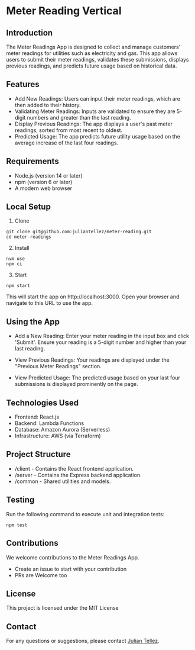 # Meter Reading Vertical

## Introduction

The Meter Readings App is designed to collect and manage customers' meter readings 
for utilities such as electricity and gas. 
This app allows users to submit their meter readings, 
validates these submissions, displays previous readings, 
and predicts future usage based on historical data.

## Features

- Add New Readings: 
    Users can input their meter readings, which are then added to their history.
- Validating Meter Readings:
    Inputs are validated to ensure they are 5-digit numbers and greater than the last reading.
- Display Previous Readings: 
    The app displays a user's past meter readings, sorted from most recent to oldest.
- Predicted Usage: 
    The app predicts future utility usage based on the average increase of the last four readings.


## Requirements
- Node.js (version 14 or later)
- npm (version 6 or later)
- A modern web browser

## Local Setup

1. Clone
```
git clone git@github.com:juliantellez/meter-reading.git
cd meter-readings
```

2. Install

```
nvm use
npm ci
```

3. Start
```
npm start
```

This will start the app on http://localhost:3000.
Open your browser and navigate to this URL to use the app.

## Using the App
- Add a New Reading: 
    Enter your meter reading in the input box and click 'Submit'. 
    Ensure your reading is a 5-digit number and higher than your last reading.

- View Previous Readings: 
    Your readings are displayed under the "Previous Meter Readings" section.

- View Predicted Usage: 
    The predicted usage based on your last four submissions is displayed prominently on the page.


## Technologies Used
- Frontend: React.js
- Backend: Lambda Functions
- Database: Amazon Aurora (Serverless)
- Infrastructure: AWS (via Terraform)

## Project Structure
- /client - Contains the React frontend application.
- /server - Contains the Express backend application.
- /common - Shared utilities and models.

## Testing

Run the following command to execute unit and integration tests:

```
npm test
```

## Contributions
We welcome contributions to the Meter Readings App.

- Create an issue to start with your contribution
- PRs are Welcome too

## License
This project is licensed under the MIT License

## Contact
For any questions or suggestions, please contact [Julian Tellez](https://github.com/juliantellez).

